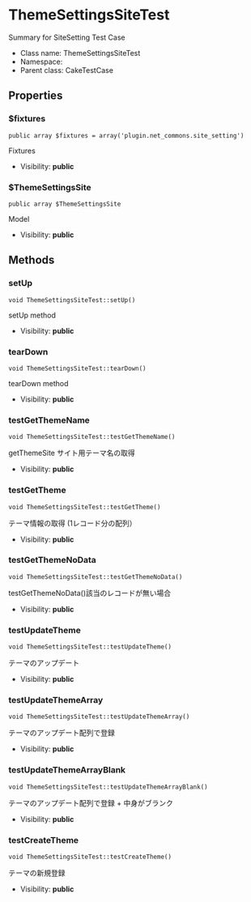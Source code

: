 ThemeSettingsSiteTest
===============

Summary for SiteSetting Test Case




* Class name: ThemeSettingsSiteTest
* Namespace: 
* Parent class: CakeTestCase





Properties
----------


### $fixtures

    public array $fixtures = array('plugin.net_commons.site_setting')

Fixtures



* Visibility: **public**


### $ThemeSettingsSite

    public array $ThemeSettingsSite

Model



* Visibility: **public**


Methods
-------


### setUp

    void ThemeSettingsSiteTest::setUp()

setUp method



* Visibility: **public**




### tearDown

    void ThemeSettingsSiteTest::tearDown()

tearDown method



* Visibility: **public**




### testGetThemeName

    void ThemeSettingsSiteTest::testGetThemeName()

getThemeSite サイト用テーマ名の取得



* Visibility: **public**




### testGetTheme

    void ThemeSettingsSiteTest::testGetTheme()

テーマ情報の取得 (1レコード分の配列）



* Visibility: **public**




### testGetThemeNoData

    void ThemeSettingsSiteTest::testGetThemeNoData()

testGetThemeNoData()該当のレコードが無い場合



* Visibility: **public**




### testUpdateTheme

    void ThemeSettingsSiteTest::testUpdateTheme()

テーマのアップデート



* Visibility: **public**




### testUpdateThemeArray

    void ThemeSettingsSiteTest::testUpdateThemeArray()

テーマのアップデート配列で登録



* Visibility: **public**




### testUpdateThemeArrayBlank

    void ThemeSettingsSiteTest::testUpdateThemeArrayBlank()

テーマのアップデート配列で登録 + 中身がブランク



* Visibility: **public**




### testCreateTheme

    void ThemeSettingsSiteTest::testCreateTheme()

テーマの新規登録



* Visibility: **public**



